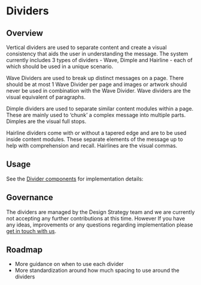 # Dividers

## Overview

Vertical dividers are used to separate content and create a visual consistency that aids the user in understanding the message. The
system currently includes 3 types of dividers - Wave, Dimple and Hairline - each of which should be used in a unique scenario.

Wave Dividers are used to break up distinct messages on a page. There should be at most 1 Wave Divider per page and images
or artwork should never be used in combination with the Wave Divider. Wave dividers are the visual equivalent of paragraphs.

Dimple dividers are used to separate similar content modules within a page. These are mainly used to ‘chunk’ a complex message
into multiple parts. Dimples are the visual full stops.

Hairline dividers come with or without a tapered edge and are to be used inside content modules. These separate elements of
the message up to help with comprehension and recall. Hairlines are the visual commas.

## Usage

See the [Divider components](ref://../components/index.html#dividers) for implementation details:

## Governance

The dividers are managed by the Design Strategy team and we are currently not accepting any further contributions at this
time. However If you have any ideas, improvements or any questions regarding implementation please [get in touch with us](../contact.md).

## Roadmap

- More guidance on when to use each divider
- More standardization around how much spacing to use around the dividers
